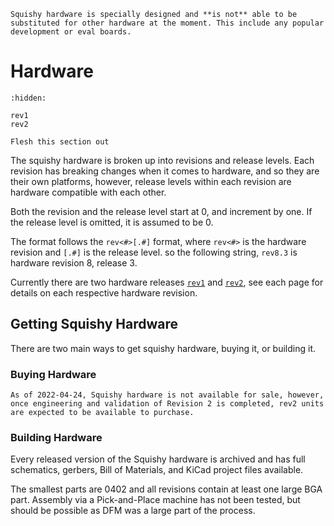 ```{warning}
Squishy hardware is specially designed and **is not** able to be substituted for other hardware at the moment. This include any popular development or eval boards.
```

# Hardware

```{toctree}
:hidden:

rev1
rev2
```

```{todo}
Flesh this section out
```

The squishy hardware is broken up into revisions and release levels. Each revision has breaking changes when it comes to hardware, and so they are their own platforms, however, release levels within each revision are hardware compatible with each other.

Both the revision and the release level start at 0, and increment by one. If the release level is omitted, it is assumed to be 0.

The format follows the `rev<#>[.#]` format, where `rev<#>` is the hardware revision and `[.#]` is the release level. so the following string, `rev8.3` is hardware revision 8, release 3.

Currently there are two hardware releases [`rev1`](./rev1.md) and [`rev2`](./rev2.md), see each page for details on each respective hardware revision.



## Getting Squishy Hardware

There are two main ways to get squishy hardware, buying it, or building it.

### Buying Hardware

```{note}
As of 2022-04-24, Squishy hardware is not available for sale, however, once engineering and validation of Revision 2 is completed, rev2 units are expected to be available to purchase.
```

### Building Hardware

Every released version of the Squishy hardware is archived and has full schematics, gerbers, Bill of Materials, and KiCad project files available.

The smallest parts are 0402 and all revisions contain at least one large BGA part. Assembly via a Pick-and-Place machine has not been tested, but should be possible as DFM was a large part of the process.

